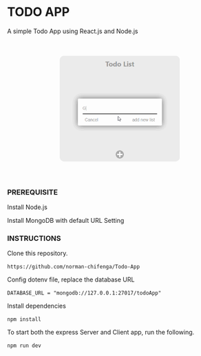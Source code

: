 # TODO APP

A simple Todo App using React.js and Node.js	

![image info](./src/assets/todoApp.gif)

### PREREQUISITE
Install Node.js

Install MongoDB with default URL Setting

### INSTRUCTIONS
Clone this repository.

```
https://github.com/norman-chifenga/Todo-App
```

Config dotenv file, replace the database URL
```
DATABASE_URL = "mongodb://127.0.0.1:27017/todoApp"
```

Install dependencies
```
npm install
```

To start both the express Server and Client app, run the following.
```
npm run dev
```

